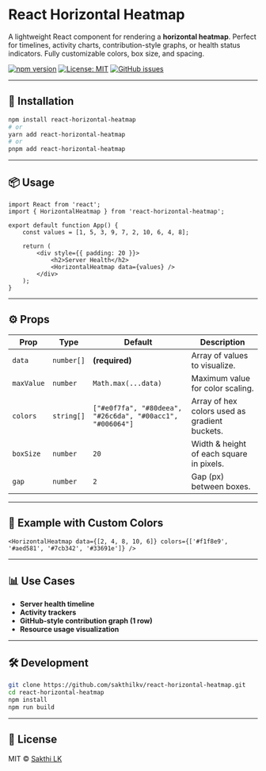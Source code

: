 # React Horizontal Heatmap

A lightweight React component for rendering a **horizontal heatmap**.
Perfect for timelines, activity charts, contribution-style graphs, or health status indicators.
Fully customizable colors, box size, and spacing.

[![npm version](https://img.shields.io/npm/v/react-horizontal-heatmap.svg)](https://www.npmjs.com/package/react-horizontal-heatmap)
[![License: MIT](https://img.shields.io/badge/License-MIT-green.svg)](LICENSE)
[![GitHub issues](https://img.shields.io/github/issues/sakthilkv/react-horizontal-heatmap.svg)](https://github.com/sakthilkv/react-horizontal-heatmap/issues)

---

## 🚀 Installation

```bash
npm install react-horizontal-heatmap
# or
yarn add react-horizontal-heatmap
# or
pnpm add react-horizontal-heatmap
```

---

## 📦 Usage

```tsx
import React from 'react';
import { HorizontalHeatmap } from 'react-horizontal-heatmap';

export default function App() {
	const values = [1, 5, 3, 9, 7, 2, 10, 6, 4, 8];

	return (
		<div style={{ padding: 20 }}>
			<h2>Server Health</h2>
			<HorizontalHeatmap data={values} />
		</div>
	);
}
```

---

## ⚙️ Props

| Prop       | Type       | Default                                                   | Description                                   |
| ---------- | ---------- | --------------------------------------------------------- | --------------------------------------------- |
| `data`     | `number[]` | **(required)**                                            | Array of values to visualize.                 |
| `maxValue` | `number`   | `Math.max(...data)`                                       | Maximum value for color scaling.              |
| `colors`   | `string[]` | `["#e0f7fa", "#80deea", "#26c6da", "#00acc1", "#006064"]` | Array of hex colors used as gradient buckets. |
| `boxSize`  | `number`   | `20`                                                      | Width & height of each square in pixels.      |
| `gap`      | `number`   | `2`                                                       | Gap (px) between boxes.                       |

---

## 🎨 Example with Custom Colors

```tsx
<HorizontalHeatmap data={[2, 4, 8, 10, 6]} colors={['#f1f8e9', '#aed581', '#7cb342', '#33691e']} />
```

---

## 📊 Use Cases

- **Server health timeline**
- **Activity trackers**
- **GitHub-style contribution graph (1 row)**
- **Resource usage visualization**

---

## 🛠 Development

```bash
git clone https://github.com/sakthilkv/react-horizontal-heatmap.git
cd react-horizontal-heatmap
npm install
npm run build
```

---

## 📜 License

MIT © [Sakthi LK](https://github.com/sakthilkv)
